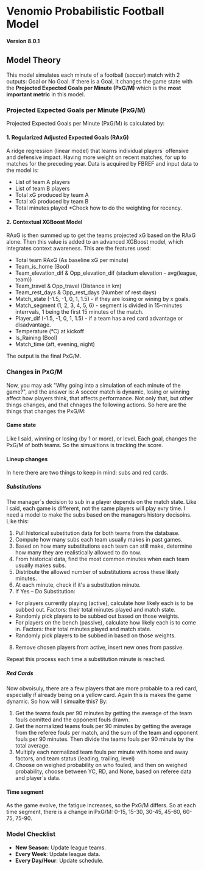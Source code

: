 # Venomio Probabilistic Football Model
**Version 8.0.1**

## Model Theory  
This model simulates each minute of a football (soccer) match with 2 outputs: Goal or No Goal. If there is a Goal, it changes the game state with the **Projected Expected Goals per Minute (PxG/M)** which is the **most important metric** in this model.

### Projected Expected Goals per Minute (PxG/M)
Projected Expected Goals per Minute (PxG/M) is calculated by:
#### 1. Regularized Adjusted Expected Goals (RAxG)
A ridge regression (linear model) that learns individual players´ offensive and defensive impact. Having more weight on recent matches, for up to matches for the preceding year. Data is acquired by FBREF and input data to the model is:
- List of team A players
- List of team B players
- Total xG produced by team A
- Total xG produced by team B
- Total minutes played
*Check how to do the weighting for recency. 
#### 2. Contextual XGBoost Model
RAxG is then summed up to get the teams projected xG based on the RAxG alone. Then this value is added to an advanced XGBoost model, which integrates context awareness. This are the features used:
- Total team RAxG (As baseline xG per minute)
- Team_is_home (Bool)
- Team_elevation_dif & Opp_elevation_dif (stadium elevation - avg(league, team))
- Team_travel & Opp_travel (Distance in km)
- Team_rest_days & Opp_rest_days (Number of rest days)
- Match_state (-1.5, -1, 0, 1, 1.5) - if they are losing or wining by x goals.
- Match_segment (1, 2, 3, 4, 5, 6) - segment is divided in 15-minutes interrvals, 1 being the first 15 minutes of the match.
- Player_dif (-1.5, -1, 0, 1, 1.5) - if a team has a red card advantage or disadvantage. 
- Temperature (°C) at kickoff
- Is_Raining (Bool)
- Match_time (aft, evening, night)

The output is the final PxG/M. 
### Changes in PxG/M
Now, you may ask "Why going into a simulation of each minute of the game?", and the answer is: A soccer match is dynamic, losing or winning affect how players think, that affects performance. Not only that, but other things changes, and that chnages the following actions. So here are the things that changes the PxG/M:
#### Game state
Like I said, winning or losing (by 1 or more), or level. Each goal, changes the PxG/M of both teams. So the simualtions is tracking the score.
#### Lineup changes
In here there  are two things to keep in mind: subs and red cards.
##### Substitutions
The manager´s decision to sub in a player depends on the match state. Like I said, each game is different, not the same players will play evry time. I need a model to make the subs based on the managers history decisoins. Like this:
1. Pull historical substitution data for both teams from the database.
2. Compute how many subs each team usually makes in past games.
3. Based on how many substitutions each team can still make, determine how many they are realistically allowed to do now.
4. From historical data, find the most common minutes when each team usually makes subs.
5. Distribute the allowed number of substitutions across these likely minutes.
6. At each minute, check if it's a substitution minute.
7. If Yes – Do Substitution:
  - For players currently playing (active), calculate how likely each is to be subbed out. Factors: their total minutes played and match state.
  - Randomly pick players to be subbed out based on those weights.
  - For players on the bench (passive), calculate how likely each is to come in. Factors: their total minutes played and match state.
  - Randomly pick players to be subbed in based on those weights.
8. Remove chosen players from active, insert new ones from passive.

Repeat this process each time a substitution minute is reached.
##### Red Cards
Now obvoisuly, there are a few players that are more probable to a red card, especially if already being on a yellow card. Again this is makes the game dynamic. So how will I simualte this? By:
1. Get the teams fouls per 90 minutes by getting the average of the team fouls comitted and the opponent fouls drawn.
2. Get the normalized teams fouls per 90 minutes by getting the average from the referee fouls per match, and the sum of the team and opponent fouls per 90 minutes. Then divide the teams fouls per 90 minute by the total average.
3. Multiply each normalized team fouls per minute with home and away factors, and team status (leading, trailing, level)
4. Choose on weighed  probability on who fouled, and then on weighed probability, choose between YC, RD, and None, based on referee data and player´s data. 
#### Time segment
As the game evolve, the fatigue increases, so the PxG/M differs. So at each time segment, there is a change in PxG/M: 0-15, 15-30, 30-45, 45-60, 60-75, 75-90.

### Model Checklist
- **New Season**: Update league teams.
- **Every Week**: Update league data.
- **Every Day/Hour**: Update schedule.